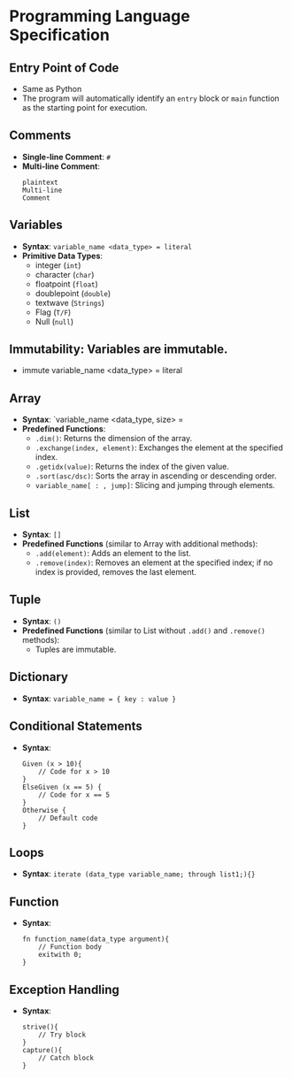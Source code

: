 
# Programming Language Specification

## Entry Point of Code
- Same as Python
- The program will automatically identify an `entry` block or `main` function as the starting point for execution.

## Comments
- **Single-line Comment**: `#`
- **Multi-line Comment**: 
  ```
  plaintext
  Multi-line
  Comment
  ```


## Variables
- **Syntax**: `variable_name <data_type> = literal`
- **Primitive Data Types**:
  - integer (`int`)
  - character (`char`)
  - floatpoint (`float`)
  - doublepoint (`double`)
  - textwave (`Strings`)
  - Flag (`T/F`)
  - Null (`null`)


## **Immutability**: Variables are immutable.
 - immute variable_name <data_type> = literal

## Array
- **Syntax**: `variable_name <data_type, size> = 
- **Predefined Functions**:
  - `.dim()`: Returns the dimension of the array.
  - `.exchange(index, element)`: Exchanges the element at the specified index.
  - `.getidx(value)`: Returns the index of the given value.
  - `.sort(asc/dsc)`: Sorts the array in ascending or descending order.
  - `variable_name[ : , jump]`: Slicing and jumping through elements.

## List
- **Syntax**: `[]`
- **Predefined Functions** (similar to Array with additional methods):
  - `.add(element)`: Adds an element to the list.
  - `.remove(index)`: Removes an element at the specified index; if no index is provided, removes the last element.

## Tuple
- **Syntax**: `()`
- **Predefined Functions** (similar to List without `.add()` and `.remove()` methods):
  - Tuples are immutable.


## Dictionary
- **Syntax**: `variable_name = { key : value }`

## Conditional Statements
- **Syntax**:
  ```plaintext
  Given (x > 10){
      // Code for x > 10
  }
  ElseGiven (x == 5) {
      // Code for x == 5
  }
  Otherwise {
      // Default code
  }
  ```

## Loops
- **Syntax**: `iterate (data_type variable_name; through list1;){}`

## Function
- **Syntax**: 
  ```plaintext
  fn function_name(data_type argument){
      // Function body
      exitwith 0;
  }
  ```

## Exception Handling
- **Syntax**:
  ```plaintext
  strive(){
      // Try block
  }
  capture(){
      // Catch block
  }
  ```